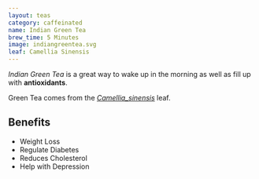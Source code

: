 ```yaml
---
layout: teas
category: caffeinated
name: Indian Green Tea
brew_time: 5 Minutes
image: indiangreentea.svg
leaf: Camellia Sinensis
---
```


*Indian Green Tea* is a great way to wake up in the morning as well as fill up with **antioxidants**.

Green Tea comes from the [*Camellia_sinensis*](http://en.wikipedia.org/wiki/Camellia_sinensis) leaf.

## Benefits

- Weight Loss
- Regulate Diabetes 
- Reduces Cholesterol
- Help with Depression
